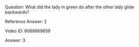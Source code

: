 Question: What did the lady in green do after the other lady glide backwards?

Reference Answer: 2

Video ID: 6068969659

Answer: 3

